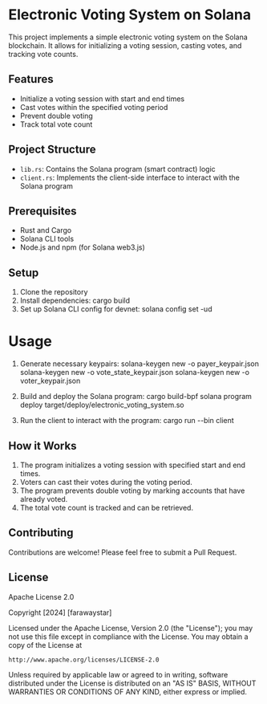 # Electronic Voting System on Solana

This project implements a simple electronic voting system on the Solana blockchain. It allows for initializing a voting session, casting votes, and tracking vote counts.

## Features

- Initialize a voting session with start and end times
- Cast votes within the specified voting period
- Prevent double voting
- Track total vote count

## Project Structure

- `lib.rs`: Contains the Solana program (smart contract) logic
- `client.rs`: Implements the client-side interface to interact with the Solana program

## Prerequisites

- Rust and Cargo
- Solana CLI tools
- Node.js and npm (for Solana web3.js)

## Setup

1. Clone the repository
2. Install dependencies:
cargo build
3. Set up Solana CLI config for devnet:
solana config set -ud

# Usage
1. Generate necessary keypairs:
solana-keygen new -o payer_keypair.json
solana-keygen new -o vote_state_keypair.json
solana-keygen new -o voter_keypair.json


2. Build and deploy the Solana program:
cargo build-bpf
solana program deploy target/deploy/electronic_voting_system.so


3. Run the client to interact with the program:
cargo run --bin client


## How it Works

1. The program initializes a voting session with specified start and end times.
2. Voters can cast their votes during the voting period.
3. The program prevents double voting by marking accounts that have already voted.
4. The total vote count is tracked and can be retrieved.

## Contributing

Contributions are welcome! Please feel free to submit a Pull Request.

## License

Apache License 2.0

Copyright [2024] [farawaystar]

Licensed under the Apache License, Version 2.0 (the "License");
you may not use this file except in compliance with the License.
You may obtain a copy of the License at

    http://www.apache.org/licenses/LICENSE-2.0

Unless required by applicable law or agreed to in writing, software
distributed under the License is distributed on an "AS IS" BASIS,
WITHOUT WARRANTIES OR CONDITIONS OF ANY KIND, either express or implied.

